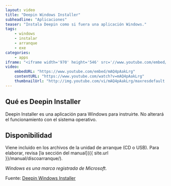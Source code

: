 ```yaml
---
layout: video
title: "Deepin Windows Installer"
subheadline: "Aplicaciones"
teaser: "Instala Deepin como si fuera una aplicación Windows."
tags:
    - windows
    - instalar
    - arranque
    - exe
categories:
    - apps
iframe: "<iframe width='970' height='546' src='//www.youtube.com/embed/mAQ4pAakLrg' frameborder='0' allowfullscreen></iframe>"
video:
    embedURL: "https://www.youtube.com/embed/mAQ4pAakLrg"
    contentURL: "https://www.youtube.com/watch?v=mAQ4pAakLrg"
    thumbnailUrl: "http://img.youtube.com/vi/mAQ4pAakLrg/maxresdefault.jpg"
---
```

<!--more-->

## Qué es Deepin Installer
Deepin Installer es una aplicación para Windows para instruirte. No alterará el funcionamiento con el sistema operativo.

## Disponibilidad

Viene incluido en los archivos de la unidad de arranque (CD o USB). Para elaborar, revisa [la sección del manual]({{ site.url }}/manual/discoarranque/).

*Windows es una marca registrada de Microsoft.*

Fuente: [Deepin Windows Installer](https://www.deepin.org/it/original/deepin-installer/)
